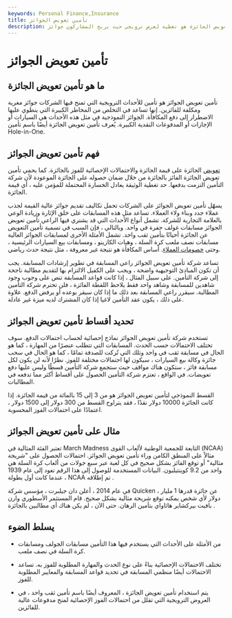 ```yaml
---
keywords: Personal Finance,Insurance
title: تأمين تعويض الجوائز
description: تأمين تعويض الجائزة هو تغطية لعرض ترويجي حيث يربح المشاركون جوائز.
---
```


# تأمين تعويض الجوائز
## ما هو تأمين تعويض الجائزة

تأمين تعويض الجوائز هو تأمين للأحداث الترويجية التي تمنح فيها الشركات جوائز مغرية ومكلفة للفائزين. إنها تساعد في التخلص من المخاطر الكبيرة التي ينطوي عليها الاضطرار إلى دفع المكافأة. الجوائز النموذجية في مثل هذه الأحداث هي السيارات أو الإجازات أو المدفوعات النقدية الكبيرة. يُعرف تأمين تعويض الجائزة أيضًا باسم تأمين Hole-in-One.

## فهم تأمين تعويض الجوائز

[تعويض](/indemnity) الجائزة على قيمة الجائزة والاحتمالات الإحصائية للفوز بالجائزة. كما يحمي تأمين تعويض الجائزة الفائز بالجائزة من خلال ضمان حصوله على الجائزة الموعودة لأن شركة التأمين التزمت بدفعها. حد تغطية الوثيقة يعادل الخسارة المحتملة للمؤمن عليه ، أي قيمة الجائزة.

يسهّل تأمين تعويض الجوائز على الشركات تحمل تكاليف تقديم جوائز عالية القيمة لجذب عملاء جدد وبناء ولاء العملاء. تساعد مثل هذه المسابقات على خلق الإثارة وزيادة الوعي بالعلامة التجارية للشركة. تشمل أنواع الأحداث التي قد يشتري فيها الراعي تأمين تعويض الجوائز مسابقات غولف حفرة في واحد. وبالتالي ، فإن السبب في تسمية تأمين التعويض عن الجائزة أحيانًا بتأمين ثقب واحد. تشمل الأمثلة الأخرى لمسابقات الجوائز العالية مسابقات نصف ملعب كرة السلة ، وهبات الكازينو ، ومسابقات بيع السيارات الرئيسية ، وحتى [خصومات العملاء](/rebate). أساس المكافأة هو نتيجة غير معروفة ، مثل نتيجة حدث رياضي.

تساعد شركة تأمين تعويض الجوائز راعي المسابقة في تطوير إرشادات المسابقة. يجب أن تكون المبادئ التوجيهية واضحة ، ويجب على الكفيل الالتزام بها لتقديم مطالبة ناجحة إلى شركة التأمين. على سبيل المثال ، إذا كانت قواعد المسابقة تنص على وجوب وجود شاهدين للمسابقة وشاهد واحد فقط يلاحظ اللقطة الفائزة ، فلن تحترم شركة التأمين المطالبة. سيقرر راعي المسابقة بعد ذلك ما إذا كان سيقر بوعده أو يرفض الدفع. علاوة على ذلك ، يكون عقد التأمين لاغيا إذا كان المشترك لديه ميزة غير عادلة.

## تحديد أقساط تأمين تعويض الجوائز

تستخدم شركة تأمين تعويض الجوائز نماذج إحصائية لحساب احتمالات الدفع. سوف تختلف الاحتمالات حسب الحدث. المسابقات التي تتطلب عنصرًا من المهارة ، كما هو الحال في مسابقة ثقب في واحد وتلك التي تُركت للصدفة تمامًا ، كما هو الحال في سحب جائزة وكالة بيع السيارات ، سيكون لها احتمالات مختلفة للفوز. نظرًا لأنه لن يكون لكل مسابقة فائز ، ستكون هناك مواقف حيث ستجمع شركة التأمين قسطًا وليس عليها دفع تعويضات. في الواقع ، تعتزم شركة التأمين الحصول على أقساط أكثر مما تدفعه في المطالبات.

القسط النموذجي لتأمين تعويض الجوائز هو من 3 إلى 15 بالمائة من قيمة الجائزة. إذا كانت الجائزة 10000 دولار نقدًا ، فقد يتراوح القسط من 300 دولار إلى 1500 دولار ، اعتمادًا على احتمالات الفوز المحسوبة.

## مثال على تأمين تعويض الجوائز

تعتبر الفئة المثالية في March Madness التابعة للجمعية الوطنية لألعاب القوى (NCAA) مثالاً على المنطق الكامن وراء تأمين تعويض الجوائز. احتمالات الحصول على "شريحة مثالية" أو توقع الفائز بشكل صحيح في كل لعبة عبر سبع جولات من ألعاب كرة السلة هي واحد من 9.2 كوينتيليون. البيانات المستخدمة للوصول إلى هذا الرقم تعود إلى عام 1939 ، عندما كانت أول بطولة NCAA تم إطلاقه .

في عام 2014 ، أعلن دان جيلبرت ، مؤسس شركة Quicken ، عن جائزة قدرها 1 مليار دولار لأي شخص يمكنه توقع شريحة مثالية بشكل صحيح. قام المستثمر الأسطوري وارن بافيت بيركشاير هاثاواي بتأمين الرهان. حتى الآن ، لم يكن هناك أي مطالبين بالجائزة .

## يسلط الضوء

- من الأمثلة على الأحداث التي يستخدم فيها هذا التأمين مسابقات الجولف ومسابقات كرة السلة في نصف ملعب.

- تختلف الاحتمالات الإحصائية بناءً على نوع الحدث والمهارة المطلوبة للفوز به. تساعد الاحتمالات أيضًا منظمي المسابقة في تحديد قواعد المسابقة والمعايير المطلوبة للفوز.

- يتم استخدام تأمين تعويض الجائزة ، المعروف أيضًا باسم تأمين ثقب واحد ، في العروض الترويجية التي تقلل من احتمالات الفوز الإحصائية لمنح مدفوعات عالية للفائزين.

